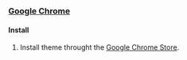 ### [Google Chrome](https://www.google.com/intl/pt-BR/chrome/)

#### Install
1. Install theme throught the [Google Chrome Store]().